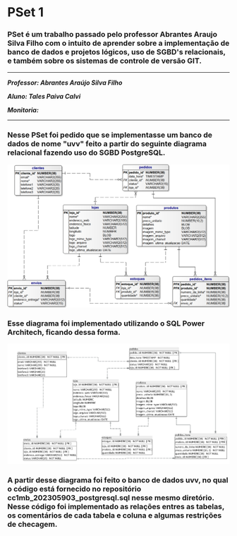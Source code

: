 # PSet 1

### PSet é um trabalho passado pelo professor Abrantes Araujo Silva Filho com o intuito de aprender sobre a implementação de banco de dados e projetos lógicos, uso de SGBD's relacionais, e também sobre os sistemas de controle de versão GIT.

---
***Professor: Abrantes Araújo Silva Filho***

***Aluno: Tales Paiva Calvi***

***Monitoria:***

---
### Nesse PSet foi pedido que se implementasse um banco de dados de nome "uvv" feito a partir do seguinte diagrama relacional fazendo uso do SGBD PostgreSQL.
![alt](https://github.com/talespcalvi/uvv_bd1_cc1mb/blob/main/PSet1/lojas-uvv.png)
### Esse diagrama foi implementado utilizando o SQL Power Architech, ficando dessa forma.
![alt](https://github.com/talespcalvi/uvv_bd1_cc1mb/blob/main/PSet1/diagramauvv.png)

### A partir desse diagrama foi feito o banco de dados uvv, no qual o código está fornecido no repositório cc1mb_202305903_postgresql.sql nesse mesmo diretório. Nesse código foi implementado as relações entres as tabelas, os comentários de cada tabela e coluna e algumas restrições de checagem.
